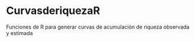 # CurvasderiquezaR
Funciones de R para generar curvas de acumulación de riqueza observada y estimada
